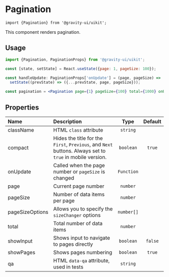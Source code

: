 <!--GITHUB_BLOCK-->

# Pagination

<!--/GITHUB_BLOCK-->

```tsx
import {Pagination} from '@gravity-ui/uikit';
```

This component renders pagination.

## Usage

```jsx
import {Pagination, PaginationProps} from '@gravity-ui/uikit';

const [state, setState] = React.useState({page: 1, pageSize: 100});

const handleUpdate: PaginationProps['onUpdate'] = (page, pageSize) =>
  setState((prevState) => ({...prevState, page, pageSize}));

const pagination = <Pagination page={1} pageSize={100} total={1000} onUpdate={handleUpdate} />;
```

## Properties

| Name            | Description                                                                                              |    Type    | Default |
| :-------------- | :------------------------------------------------------------------------------------------------------- | :--------: | :-----: |
| className       | HTML `class` attribute                                                                                   |  `string`  |         |
| compact         | Hides the title for the `First`, `Previous`, and `Next` buttons. Always set to `true` in mobile version. | `boolean`  | `true`  |
| onUpdate        | Called when the page number or `pageSize` is changed                                                     | `Function` |         |
| page            | Current page number                                                                                      |  `number`  |         |
| pageSize        | Number of data items per page                                                                            |  `number`  |         |
| pageSizeOptions | Allows you to specify the `sizeChanger` options                                                          | `number[]` |         |
| total           | Total number of data items                                                                               |  `number`  |         |
| showInput       | Shows input to navigate to pages directly                                                                | `boolean`  | `false` |
| showPages       | Shows pages numbering                                                                                    | `boolean`  | `true`  |
| qa              | HTML `data-qa` attribute, used in tests                                                                  |  `string`  |         |
